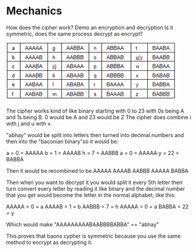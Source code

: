 # Mechanics

How does the cipher work? Demo an encryption and decryption Is it symmetric, does the same process decrypt as encrypt?

![Cipher-Pic](cipherpic.png)


The cipher works kind of like binary starting with 0 to 23 with 0s being A and 1s being B. 
0 would be A and 23 would be Z
The cipher does combine i with j and u with v.

"abhay" would be split into letters then turned into decimal numbers and then into the "baconian binary"so it would be:

a = 0 = AAAAA
b = 1 = AAAAB
h = 7 = AABBB
a = 0 = AAAAA
y = 22 = BABBA

Then it would be recombined to be AAAAA AAAAB AABBB AAAAA BABBA

Then when you want to decrypt it you would split it every 5th letter then turn convert every letter by reading it like binary and the decimal number that you get would become the letter in the normal alphabet, like this:

AAAAA = 0 = a
AAAAB = 1 = b
AABBB = 7 = h
AAAAA = 0 = a
BABBA = 22 = y

Which would make "AAAAAAAAABAABBBBABBA" == "abhay"

This proves that baons cypher is symmetric because you use the same method to encrypt as decrypting it.
